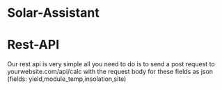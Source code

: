 # Solar-Assistant

# Rest-API
Our rest api is very simple all you need to do is to send a post request to yourwebsite.com/api/calc with the request body for these fields as json (fields: yield,module_temp,insolation,site)
